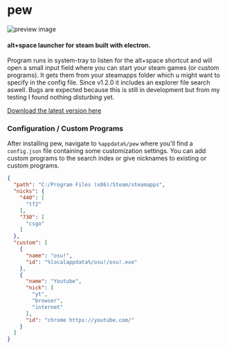 # pew
![preview image](http://puu.sh/Ap75J.png)

#### alt+space launcher for steam built with electron.

Program runs in system-tray to listen for the alt+space shortcut and will open a small input field where you can start your steam games (or custom programs). It gets them from your steamapps folder which u might want to specify in the config file. Since v1.2.0 it includes an explorer file search aswell. Bugs are expected because this is still in development but from my testing I found nothing *disturbing* yet. 

[Download the latest version here](https://github.com/bakapear/pew/releases)

### Configuration / Custom Programs

After installing pew, navigate to `%appdata%/pew` where you'll find a `config.json` file containing some customization settings.
You can add custom programs to the search index or give nicknames to existing or custom programs.
```json
{
  "path": "C:/Program Files (x86)/Steam/steamapps",
  "nicks": {
    "440": [
      "tf2"
    ],
    "730": [
      "csgo"
    ]
  },
  "custom": [
    {
      "name": "osu!",
      "id": "%localappdata%/osu!/osu!.exe"
    },
    {
      "name": "Youtube",
      "nick": [
        "yt",
        "browser",
        "internet"
      ],
      "id": "chrome https://youtube.com/"
    }
  ]
}
```
